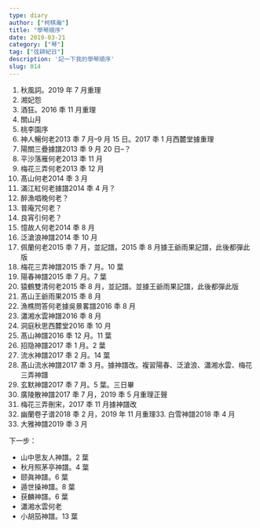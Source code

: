 ```yaml
---
type: diary
author: ["柯棋瀚"]
title: "學琴順序"
date: 2019-03-21
category: ["琴"]
tag: ["弦耕紀日"]
description: '記一下我的學琴順序'
slug: 014
---
```


1. 秋風詞。2019 年 7 月重理
2. 湘妃怨
3. 酒狂。2016 秊 11 月重理
4. 關山月
5. 桃李園序
6. 神人暢<n>何老</n>2013 秊 7 月–9 月 15 日。2017 秊 1 月<n>西麓堂</n>據重理
7. 陽關三疊<n>據譜</n>2013 秊 9 月 20 日–？
8. 平沙落雁<n>何老</n>2013 秊 11 月
9. 梅花三弄<n>何老</n>2013 秊 12 月
10. 髙山<n>何老</n>2014 秊 3 月
11. 滿江紅<n>何老據譜</n>2014 秊 4 月？
12. 醉漁唱晚<n>何老</n>？
13. 普庵咒<n>何老</n>？
14. 良宵引<n>何老</n>？
15. 憶故人<n>何老</n>2014 秊 8 月
16. 泛滄浪<n>神譜</n>2014 秊 10 月
17. 佩蘭<n>何老</n>2015 秊 7 月，並記譜。2015 秊 8 月據<n>王爺雨果</n>記譜，此後都彈此版
18. 梅花三弄<n>神譜</n>2015 秊 7 月。10 葉
19. 陽春<n>神譜</n>2015 秊 7 月。7 葉
20. 猿鶴雙清<n>何老</n>2015 秊 8 月，並記譜。並據<n>王爺雨果</n>記譜，此後都彈此版
21. 髙山<n>王爺雨果</n>2015 秊 8 月
22. 漁樵問答<n>何老據吳㬌畧譜</n>2016 秊 8 月
23. 瀟湘水雲<n>神譜</n>2016 秊 8 月
24. 洞庭秋思<n>西麓堂</n>2016 秊 10 月
25. 髙山<n>神譜</n>2016 秊 12 月。11 葉
26. 招隐<n>神譜</n>2017 秊 1 月。2 葉
27. 流水<n>神譜</n>2017 秊 2 月。14 葉
28. 髙山流水<n>神譜</n>2017 秊 3 月。據神譜改。複習陽春、泛滄浪、瀟湘水雲、梅花三弄<n>神譜</n>
29. 玄默<n>神譜</n>2017 秊 7 月。5 葉。三日畢
30. 廣陵散<n>神譜</n>2017 秊 7 月，2019 秊 5 月重理正聲
31. 梅花三弄刪宋，2017 秊 11 月據神譜改
32. 幽蘭<n>卷子谱</n>2018 秊 2 月，2019 年 11 月重理33. 白雪<n>神譜</n>2018 秊 4 月
33. 大雅<n>神譜</n>2019 秊 3 月

下一步：

- 山中思友人<n>神譜</n>。2 葉
- 秋月照茅亭<n>神譜</n>。4 葉
- 颐眞<n>神譜</n>。6 葉
- 遁世操<n>神譜</n>。8 葉
- 获麟<n>神譜</n>。6 葉
- 瀟湘水雲<n>何老</n>
- 小胡笳<n>神譜</n>。13 葉
